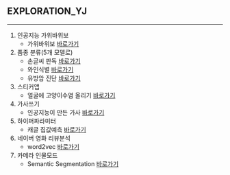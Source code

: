 ## EXPLORATION_YJ

---

1. 인공지능 가위바위보
    * 가위바위보 [바로가기](https://github.com/andy-kwon/aiffel-exams/blob/master/0104_rock_scissor_paper.ipynb)
2. 품종 분류(5개 모델로)
   * 손글씨 판독 [바로가기](https://github.com/andy-kwon/aiffel-exams/blob/master/exp02/0106_01_digits.ipynb)
   * 와인식별 [바로가기](https://github.com/andy-kwon/aiffel-exams/blob/master/exp02/0106_02_wines.ipynb)
   * 유방암 진단 [바로가기](https://github.com/andy-kwon/aiffel-exams/blob/master/exp02/0106_03_breast_cancer.ipynb)
3. 스티커앱
   * 얼굴에 고양이수염 올리기 [바로가기](https://github.com/andy-kwon/aiffel-exams/blob/master/exp03/0111_camera_sticker.ipynb)
4. 가사쓰기
   * 인공지능이 만든 가사 [바로가기](https://github.com/andy-kwon/aiffel-exams/blob/master/exp04/0113_lyrics.ipynb)
5. 하이퍼파라미터
   * 캐글 집값예측 [바로가기](https://github.com/andy-kwon/aiffel-exams/blob/master/exp05/hyperparameter.ipynb)
6. 네이버 영화 리뷰분석
   * word2vec [바로가기](https://github.com/andy-kwon/aiffel-exams/blob/master/exp06/naver_movie_reviews.ipynb)
7. 카메라 인물모드
   * Semantic Segmentation [바로가기](https://github.com/andy-kwon/aiffel-exams/blob/master/exp07/focus_human_image.ipynb)
